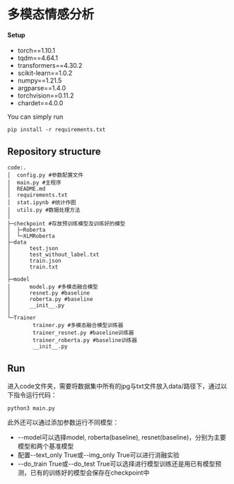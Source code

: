 # 多模态情感分析

#### Setup

* torch==1.10.1
* tqdm==4.64.1
* transformers==4.30.2
* scikit-learn==1.0.2
* numpy==1.21.5
* argparse==1.4.0
* torchvision==0.11.2
* chardet==4.0.0

You can simply run

```
pip install -r requirements.txt
```

## Repository structure

```
code:.
│  config.py #参数配置文件
│  main.py #主程序
│  README.md
│  requirements.txt
│  stat.ipynb #统计作图
│  utils.py #数据处理方法
│
├─checkpoint #存放预训练模型及训练好的模型
│  ├─Roberta
│  └─XLMRoberta
├─data
│      test.json
│      test_without_label.txt
│      train.json
│      train.txt
│
├─model
│      model.py #多模态融合模型
│      resnet.py #baseline
│      roberta.py #baseline
│      __init__.py
│
└─Trainer
        trainer.py #多模态融合模型训练器
        trainer_resnet.py #baseline训练器
        trainer_roberta.py #baseline训练器
        __init__.py
```

## Run

进入code文件夹，需要将数据集中所有的jpg与txt文件放入data/路径下，通过以下指令运行代码：

```
python3 main.py
```

此外还可以通过添加参数运行不同模型：

* --model可以选择model, roberta(baseline), resnet(baseline)，分别为主要模型和两个基准模型
* 配置--text_only True或--img_only True可以进行消融实验
* --do_train True或--do_test True可以选择进行模型训练还是用已有模型预测，已有的训练好的模型会保存在checkpoint中
